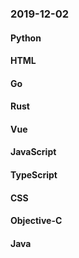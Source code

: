 ### 2019-12-02

#### Python

#### HTML

#### Go

#### Rust

#### Vue

#### JavaScript

#### TypeScript

#### CSS

#### Objective-C

#### Java
